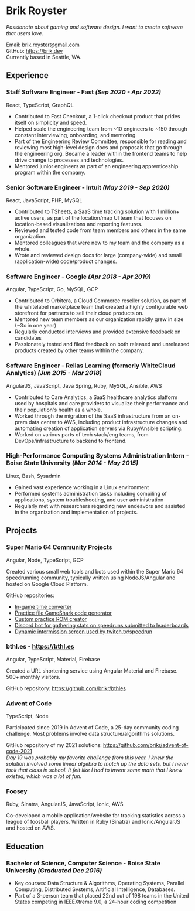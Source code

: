 # Brik Royster

_Passionate about gaming and software design. I want to create software that users love._

Email: brik.royster@gmail.com  
GitHub: https://brik.dev  
Currently based in Seattle, WA.

## Experience

### Staff Software Engineer - Fast _(Sep 2020 - Apr 2022)_
React, TypeScript, GraphQL
- Contributed to Fast Checkout, a 1-click checkout product that prides itself on simplicity and speed.
- Helped scale the engineering team from ~10 engineers to ~150 through constant interviewing, onboarding, and mentoring.
- Part of the Engineering Review Committee, responsible for reading and reviewing most high-level design docs and proposals that go through the engineering org. Became a leader within the frontend teams to help drive change to processes and technologies.
- Mentored junior engineers as part of an engineering apprenticeship program within the company.

### Senior Software Engineer - Intuit _(May 2019 - Sep 2020)_
React, JavaScript, PHP, MySQL
- Contributed to TSheets, a SaaS time tracking solution with 1 million+ active users, as part of the location/map UI team that focuses on location-based visualizations and reporting features.
- Reviewed and tested code from team members and others in the same organization.
- Mentored colleagues that were new to my team and the company as a whole.
- Wrote and reviewed design docs for large (company-wide) and small (application-wide) code/product changes.

### Software Engineer - Google _(Apr 2018 - Apr 2019)_
Angular, TypeScript, Go, MySQL, GCP
- Contributed to Orbitera, a Cloud Commerce reseller solution, as part of the whitelabel marketplace team that created a highly configurable web storefront for partners to sell their cloud products on.
- Mentored new team members as our organization rapidly grew in size (~3x in one year)
- Regularly conducted interviews and provided extensive feedback on candidates
- Passionately tested and filed feedback on both released and unreleased products created by other teams within the company.

### Software Engineer - Relias Learning (formerly WhiteCloud Analytics) _(Jun 2015 - Mar 2018)_
AngularJS, JavaScript, Java Spring, Ruby, MySQL, Ansible, AWS
- Contributed to Care Analytics, a SaaS healthcare analytics platform used by hospitals and care providers to visualize their performance and their population's health as a whole.
- Worked through the migration of the SaaS infrastructure from an on-prem data center to AWS, including product infrastructure changes and automating creation of application servers via Ruby/Ansible scripting.
- Worked on various parts of tech stack/eng teams, from DevOps/infrastructure to backend to frontend.

### High-Performance Computing Systems Administration Intern - Boise State University _(Mar 2014 - May 2015)_
Linux, Bash, Sysadmin
- Gained vast experience working in a Linux environment
- Performed systems administration tasks including compiling of applications, system troubleshooting, and user administration
- Regularly met with researchers regarding new endeavors and assisted in the organization and implementation of projects.

## Projects
### Super Mario 64 Community Projects
Angular, Node, TypeScript, GCP

Created various small web tools and bots used within the Super Mario 64 speedrunning community, typically written using NodeJS/Angular and hosted on Google Cloud Platform.

GitHub repositories:
- [In-game time converter](https://github.com/brikr/sm64-real-time)
- [Practice file GameShark code generator](https://github.com/brikr/practice-file-creator)
- [Custom practice ROM creator](https://github.com/brikr/practice-rom-patcher)
- [Discord bot for gathering stats on speedruns submitted to leaderboards](https://github.com/brikr/sm64-srcom-queue-bot)
- [Dynamic intermission screen used by twitch.tv/speedrun](https://github.com/brikr/gsa-up-next)

### bthl.es - https://bthl.es
Angular, TypeScript, Material, Firebase

Created a URL shortening service using Angular Material and Firebase. 500+ monthly visitors.

GitHub repository: https://github.com/brikr/bthles

### Advent of Code
TypeScript, Node

Participated since 2019 in Advent of Code, a 25-day community coding challenge. Most problems involve data structure/algorithms solutions.

GitHub repository of my 2021 solutions: https://github.com/brikr/advent-of-code-2021  
_Day 19 was probably my favorite challenge from this year. I knew the solution involved some linear algebra to match up the data sets, but I never took that class in school. It felt like I had to invent some math that I knew existed, which was a lot of fun._

### Foosey
Ruby, Sinatra, AngularJS, JavaScript, Ionic, AWS

Co-developed a mobile application/website for tracking statistics across a league of foosball players. Written in Ruby (Sinatra) and Ionic/AngularJS and hosted on AWS.

## Education
### Bachelor of Science, Computer Science - Boise State University _(Graduated Dec 2016)_
- Key courses: Data Structure & Algorithms, Operating Systems, Parallel Computing, Distributed Systems, Artificial Intelligence, Databases.
- Part of a 3-person team that placed 22nd out of 198 teams in the United States competing in IEEEXtreme 9.0, a 24-hour coding competition
